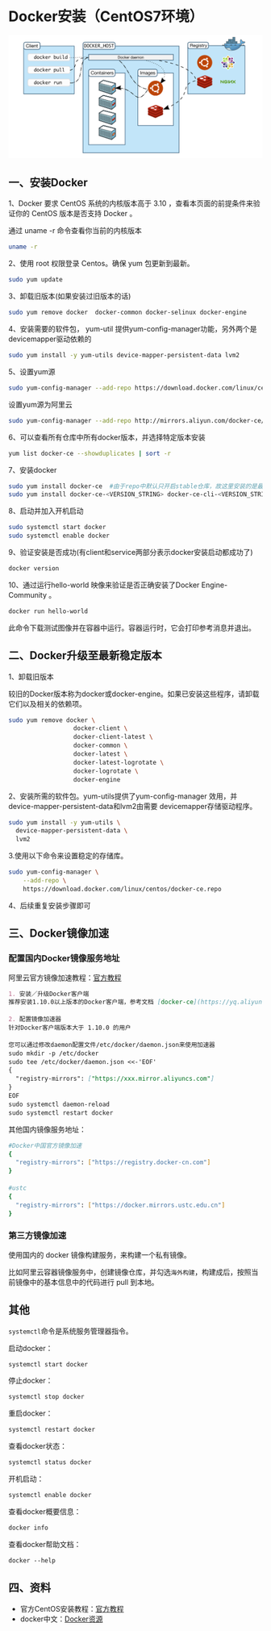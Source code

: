 # Docker安装（CentOS7环境）

![docker](../../IMG/docker/000.png)

## 一、安装Docker

1、Docker 要求 CentOS 系统的内核版本高于 3.10 ，查看本页面的前提条件来验证你的 CentOS 版本是否支持 Docker 。

通过 uname -r 命令查看你当前的内核版本

```bash
uname -r
```

2、使用 root 权限登录 Centos。确保 yum 包更新到最新。

```bash
sudo yum update
```

3、卸载旧版本(如果安装过旧版本的话)

```bash
sudo yum remove docker  docker-common docker-selinux docker-engine
```

4、安装需要的软件包， yum-util 提供yum-config-manager功能，另外两个是devicemapper驱动依赖的

```bash
sudo yum install -y yum-utils device-mapper-persistent-data lvm2
```

5、设置yum源

```bash
sudo yum-config-manager --add-repo https://download.docker.com/linux/centos/docker-ce.repo
```

设置yum源为阿里云

```bash
sudo yum-config-manager --add-repo http://mirrors.aliyun.com/docker-ce/linux/centos/docker-ce.repo
```

6、可以查看所有仓库中所有docker版本，并选择特定版本安装

```bash
yum list docker-ce --showduplicates | sort -r
```

7、安装docker

```bash
sudo yum install docker-ce  #由于repo中默认只开启stable仓库，故这里安装的是最新稳定版
sudo yum install docker-ce-<VERSION_STRING> docker-ce-cli-<VERSION_STRING> containerd.io  # 例如：sudo yum install docker-ce-19.03.4 docker-ce-cli-19.03.4 containerd.io
```

8、启动并加入开机启动

```bash
sudo systemctl start docker
sudo systemctl enable docker
```

9、验证安装是否成功(有client和service两部分表示docker安装启动都成功了)

```bash
docker version
```

10、通过运行hello-world 映像来验证是否正确安装了Docker Engine-Community 。

```bash
docker run hello-world
```

此命令下载测试图像并在容器中运行。容器运行时，它会打印参考消息并退出。

## 二、Docker升级至最新稳定版本

1、卸载旧版本

较旧的Docker版本称为docker或docker-engine。如果已安装这些程序，请卸载它们以及相关的依赖项。

```bash
sudo yum remove docker \
                  docker-client \
                  docker-client-latest \
                  docker-common \
                  docker-latest \
                  docker-latest-logrotate \
                  docker-logrotate \
                  docker-engine
```

2、安装所需的软件包。yum-utils提供了yum-config-manager 效用，并device-mapper-persistent-data和lvm2由需要 devicemapper存储驱动程序。

```bash
sudo yum install -y yum-utils \
  device-mapper-persistent-data \
  lvm2
```

3.使用以下命令来设置稳定的存储库。

```bash
sudo yum-config-manager \
    --add-repo \
    https://download.docker.com/linux/centos/docker-ce.repo
```

4、后续重复安装步骤即可

## 三、Docker镜像加速

### 配置国内Docker镜像服务地址

阿里云官方镜像加速教程：[官方教程](https://cr.console.aliyun.com/)

```markdown
1. 安装／升级Docker客户端
推荐安装1.10.0以上版本的Docker客户端，参考文档 [docker-ce](https://yq.aliyun.com/articles/110806)

2. 配置镜像加速器
针对Docker客户端版本大于 1.10.0 的用户

您可以通过修改daemon配置文件/etc/docker/daemon.json来使用加速器
sudo mkdir -p /etc/docker
sudo tee /etc/docker/daemon.json <<-'EOF'
{
  "registry-mirrors": ["https://xxx.mirror.aliyuncs.com"]
}
EOF
sudo systemctl daemon-reload
sudo systemctl restart docker
```

其他国内镜像服务地址：

```bash
#Docker中国官方镜像加速
{
  "registry-mirrors": ["https://registry.docker-cn.com"]
}

#ustc
{
  "registry-mirrors": ["https://docker.mirrors.ustc.edu.cn"]
}
```

### 第三方镜像加速

使用国内的 docker 镜像构建服务，来构建一个私有镜像。

比如阿里云容器镜像服务中，创建镜像仓库，并勾选`海外构建`，构建成后，按照当前镜像中的基本信息中的代码进行 pull 到本地。

## 其他

`systemctl`命令是系统服务管理器指令。

启动docker：

```bash
systemctl start docker
```

停止docker：

```bash
systemctl stop docker
```

重启docker：

```bash
systemctl restart docker
```

查看docker状态：

```bash
systemctl status docker
```

开机启动：

```bash
systemctl enable docker
```

查看docker概要信息：

```bash
docker info
```

查看docker帮助文档：

```bash
docker ‐‐help
```

## 四、资料

- 官方CentOS安装教程：[官方教程](https://docs.docker.com/install/linux/docker-ce/centos/)
- docker中文：[Docker资源](http://www.docker.org.cn/page/resources.html)
